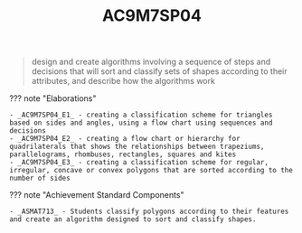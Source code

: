 ﻿---
backlinks:
- title: CSER MiS - Getting started module
  url: /sense/Teaching/Mathematics/cser-mooc/cser-getting-started.html
- title: Learning Areas
  url: /sense/Teaching/Curriculum/v9/v9-learning-areas.html
tags: australian-curriculum
title: AC9M7SP04
type: note
---
> design and create algorithms involving a sequence of steps and decisions that will sort and classify sets of shapes according to their attributes, and describe how the algorithms work

??? note "Elaborations"

	- _AC9M7SP04_E1_ - creating a classification scheme for triangles based on sides and angles, using a flow chart using sequences and decisions
	- _AC9M7SP04_E2_ - creating a flow chart or hierarchy for quadrilaterals that shows the relationships between trapeziums, parallelograms, rhombuses, rectangles, squares and kites
	- _AC9M7SP04_E3_ - creating a classification scheme for regular, irregular, concave or convex polygons that are sorted according to the number of sides
??? note "Achievement Standard Components"

	- _ASMAT713_ - Students classify polygons according to their features and create an algorithm designed to sort and classify shapes.